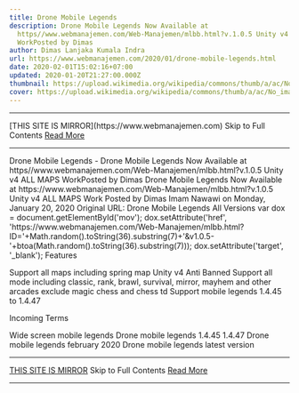 ```yaml
---
title: Drone Mobile Legends
description: Drone Mobile Legends Now Available at
  https//www.webmanajemen.com/Web-Manajemen/mlbb.html?v.1.0.5 Unity v4 ALL MAPS
  WorkPosted by Dimas
author: Dimas Lanjaka Kumala Indra
url: https://www.webmanajemen.com/2020/01/drone-mobile-legends.html
date: 2020-02-01T15:02:16+07:00
updated: 2020-01-20T21:27:00.000Z
thumbnail: https://upload.wikimedia.org/wikipedia/commons/thumb/a/ac/No_image_available.svg/2048px-No_image_available.svg.png
cover: https://upload.wikimedia.org/wikipedia/commons/thumb/a/ac/No_image_available.svg/2048px-No_image_available.svg.png
---
```


<hr/> [THIS SITE IS MIRROR](https://www.webmanajemen.com) Skip to Full Contents <a href="https://www.webmanajemen.com/2020/01/drone-mobile-legends.html" rel="follow" class="button" id="read-more">Read More</a> <hr/> Drone Mobile Legends - Drone Mobile Legends Now Available at https//www.webmanajemen.com/Web-Manajemen/mlbb.html?v.1.0.5 Unity v4 ALL MAPS WorkPosted by Dimas Drone Mobile Legends Now Available at https://www.webmanajemen.com/Web-Manajemen/mlbb.html?v.1.0.5 Unity v4 ALL MAPS Work
Posted by Dimas Imam Nawawi on Monday, January 20, 2020
Original URL: Drone Mobile Legends All Versions
var dox = document.getElementById('mov'); dox.setAttribute('href', 'https://www.webmanajemen.com/Web-Manajemen/mlbb.html?ID='+Math.random().toString(36).substring(7)+'&v1.0.5-'+btoa(Math.random().toString(36).substring(7))); dox.setAttribute('target', '_blank');  
Features

Support all maps including spring map
Unity v4
Anti Banned
Support all mode including classic, rank, brawl, survival, mirror, mayhem and other arcades exclude magic chess and chess td
Support mobile legends 1.4.45 to 1.4.47

Incoming Terms

Wide screen mobile legends
Drone mobile legends 1.4.45 1.4.47
Drone mobile legends february 2020
Drone mobile legends latest version <hr/> [THIS SITE IS MIRROR](https://www.webmanajemen.com) Skip to Full Contents <a href="https://www.webmanajemen.com/2020/01/drone-mobile-legends.html" rel="follow" class="button" id="read-more">Read More</a> <hr/>